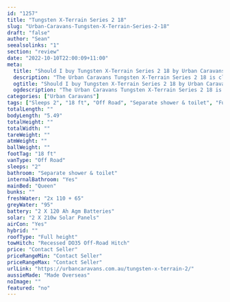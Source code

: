 ```yaml
---
id: "1257"
title: "Tungsten X-Terrain Series 2 18"
slug: "Urban-Caravans-Tungsten-X-Terrain-Series-2-18"
draft: "false"
author: "Sean"
seealsolinks: "1"
section: "review"
date: "2022-10-10T22:00:09+11:00"
meta:
  title: "Should I buy Tungsten X-Terrain Series 2 18 by Urban Caravans?"
  description: "The Urban Caravans Tungsten X-Terrain Series 2 18 is classed as Off Road, and sleeps 2 people. It is Made Overseas and comes in at 18 ft. It generally has Separate shower & toilet."
  ogtitle: "Should I buy Tungsten X-Terrain Series 2 18 by Urban Caravans?"
  ogdescription: "The Urban Caravans Tungsten X-Terrain Series 2 18 is classed as Off Road, and sleeps 2 people. It is Made Overseas and comes in at 18 ft. It generally has Separate shower & toilet."
categories: ["Urban Caravans"]
tags: ["Sleeps 2", "18 ft", "Off Road", "Separate shower & toilet", "Full height", "Price Unknown", "Made Overseas"]
totalLength: ""
bodyLength: "5.49"
totalHeight: ""
totalWidth: ""
tareWeight: ""
atmWeight: ""
ballWeight: ""
footTag: "18 ft"
vanType: "Off Road"
sleeps: "2"
bathroom: "Separate shower & toilet"
internalBathroom: "Yes"
mainBed: "Queen"
bunks: ""
freshWater: "2x 110 + 65"
greyWater: "95"
battery: "2 X 120 Ah Agm Batteries"
solar: "2 X 210w Solar Panels"
airCon: "Yes"
hybrid: ""
roofType: "Full height"
towHitch: "Recessed DO35 Off-Road Hitch"
price: "Contact Seller"
priceRangeMin: "Contact Seller"
priceRangeMax: "Contact Seller"
urlLink: "https://urbancaravans.com.au/tungsten-x-terrain-2/"
aussieMade: "Made Overseas"
noImage: ""
featured: "no"
---
```


